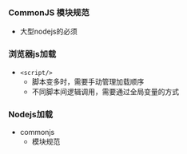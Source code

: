 ### CommonJS 模块规范
- 大型nodejs的必须

### 浏览器js加载
- `<script/>`
  - 脚本变多时，需要手动管理加载顺序
  - 不同脚本间逻辑调用，需要通过全局变量的方式

### Nodejs加载
- commonjs
  - 模块规范